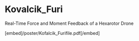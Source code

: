 # Kovalcik_Furi
Real-Time Force and Moment Feedback of a Hexarotor Drone

 [embed]/poster/Kofalcik_Furifile.pdf[/embed] 
